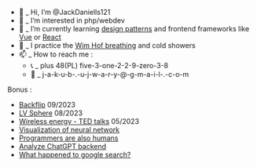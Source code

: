 - 👋  _ Hi, I’m @JackDaniells121
- 👀  _ I’m interested in php/webdev
- 🌱  _ I’m currently learning [design patterns](https://www.youtube.com/watch?v=tv-_1er1mWI) and frontend frameworks like [Vue](https://vuejs.org/) or [React](https://reactjs.org)
- 🧘 _ I practice the [Wim Hof breathing](https://www.youtube.com/watch?v=tybOi4hjZFQ) and cold showers
- 📫  _ How to reach me : 
  - 📞  _ plus 48(PL) five-3-one-2-2-9-zero-3-8
  - 📨  _ j-a-k-u-b-.-u-j-w-a-r-y-@-g-m-a-i-l-.-c-o-m

Bonus :
- [Backflip](https://www.youtube.com/watch?v=1zUJzzRu-xs) 09/2023
- [LV Sphere](https://www.youtube.com/watch?v=v3uRvJcM3z8) 08/2023
- [Wireless energy - TED talks](https://www.youtube.com/watch?v=RxrB7PDLJ18) 05/2023
- [Visualization of neural network](https://www.youtube.com/watch?v=Tsvxx-GGlTg)
- [Programmers are also humans](https://www.youtube.com/channel/UCi8C7TNs2ohrc6hnRQ5Sn2w)
- [Analyze ChatGPT backend](https://www.youtube.com/watch?v=d41wkF1sWuc)
- [What happened to google search?](youtube.com/watch?v=48AOOynnmqU)
<!---
JackDaniells121/JackDaniells121 is a ✨ special ✨ repository because its `README.md` (this file) appears on your GitHub profile.
You can click the Preview link to take a look at your changes.
--->
